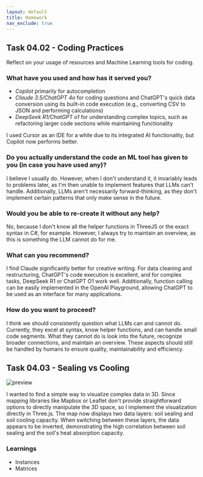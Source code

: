 ```yaml
---
layout: default
title: Homework
nav_exclude: true
---
```


## Task 04.02 - Coding Practices

Reflect on your usage of resources and Machine Learning tools for coding.

### What have you used and how has it served you?

- _Copilot_ primarily for autocompletion
- _Claude 3.5/ChatGPT 4o_ for coding questions and ChatGPT's quick data conversion using its built-in code execution (e.g., converting CSV to JSON and performing calculations)
- _DeepSeek R1/ChatGPT o1_ for understanding complex topics, such as refactoring larger code sections while maintaining functionality

I used Cursor as an IDE for a while due to its integrated AI functionality, but Copilot now performs better.

### Do you actually understand the code an ML tool has given to you (in case you have used any)?

I believe I usually do. However, when I don't understand it, it invariably leads to problems later, as I'm then unable to implement features that LLMs can't handle. Additionally, LLMs aren't necessarily forward-thinking, as they don't implement certain patterns that only make sense in the future.

### Would you be able to re-create it without any help?

No, because I don't know all the helper functions in ThreeJS or the exact syntax in C#, for example. However, I always try to maintain an overview, as this is something the LLM cannot do for me.

### What can you recommend?

I find Claude significantly better for creative writing. For data cleaning and restructuring, ChatGPT's code execution is excellent, and for complex tasks, DeepSeek R1 or ChatGPT O1 work well. Additionally, function calling can be easily implemented in the OpenAI Playground, allowing ChatGPT to be used as an interface for many applications.

### How do you want to proceed?

I think we should consistently question what LLMs can and cannot do. Currently, they excel at syntax, know helper functions, and can handle small code segments. What they cannot do is look into the future, recognize broader connections, and maintain an overview. These aspects should still be handled by humans to ensure quality, maintainability and efficiency.

## Task 04.03 - Sealing vs Cooling

![preview](./img/preview.png)

I wanted to find a simple way to visualize complex data in 3D. Since mapping libraries like Mapbox or Leaflet don't provide straightforward options to directly manipulate the 3D space, so I implement the visualization directly in Three.js. The map now displays two data layers: soil sealing and soil cooling capacity. When switching between these layers, the data appears to be inverted, demonstrating the high correlation between soil sealing and the soil's heat absorption capacity.

### Learnings

- Instances
- Matrices
